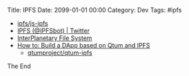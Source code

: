 Title: IPFS
Date: 2099-01-01 00:00
Category: Dev
Tags: #ipfs

* [ipfs/js-ipfs](https://github.com/ipfs/js-ipfs/releases/tag/v0.33.0)
* [IPFS (@IPFSbot) | Twitter](https://twitter.com/ipfsbot)
* [InterPlanetary File System](https://everipedia.org/wiki/lang_en/InterPlanetary_File_System/)
* [How to: Build a DApp based on Qtum and IPFS](https://blog.qtum.org/how-to-build-a-dapp-based-on-qtum-and-ipfs-692bc3ab607a)
    * [qtumproject/qtum-ipfs](https://github.com/qtumproject/qtum-ipfs)

The End